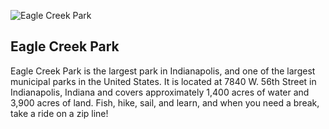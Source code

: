 ![Eagle Creek Park](/img/family-eaglecreekpark.png)

## Eagle Creek Park

Eagle Creek Park is the largest park in Indianapolis, and one of the largest
municipal parks in the United States. It is located at 7840 W. 56th Street in
Indianapolis, Indiana and covers approximately 1,400 acres of water and 3,900
acres of land.  Fish, hike, sail, and learn, and when you need a break, take a
ride on a zip line!

